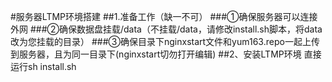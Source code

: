 #服务器LTMP环境搭建
##1.准备工作（缺一不可）
###①确保服务器可以连接外网
###②确保数据盘挂载/data（不挂载/data，请修改install.sh脚本，将data改为您挂载的目录）
###③确保目录下nginxstart文件和yum163.repo一起上传到服务器，且为同一目录下(nginxstart切勿打开编辑)
##2、安装LTMP环境
  直接运行sh install.sh

